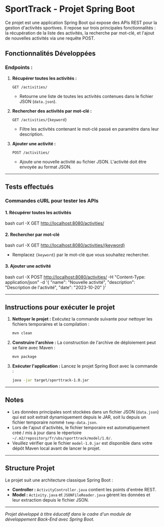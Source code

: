 # SportTrack - Projet Spring Boot

Ce projet est une application Spring Boot qui expose des APIs REST pour la gestion d'activités sportives. Il repose sur trois principales fonctionnalités : la récupération de la liste des activités, la recherche par mot-clé, et l'ajout de nouvelles activités via une requête POST.

## Fonctionnalités Développées

### Endpoints :

1. **Récupérer toutes les activités :**
   ```
   GET /activities/
   ```
    - Retourne une liste de toutes les activités contenues dans le fichier JSON (`data.json`).

2. **Rechercher des activités par mot-clé :**
   ```
   GET /activities/{keyword}
   ```
    - Filtre les activités contenant le mot-clé passé en paramètre dans leur description.

3. **Ajouter une activité :**
   ```
   POST /activities/
   ```
    - Ajoute une nouvelle activité au fichier JSON. L'activité doit être envoyée au format JSON.

---

## Tests effectués

### Commandes cURL pour tester les APIs

#### 1. Récupérer toutes les activités

 bash curl -X GET [http://localhost:8080/activities/](http://localhost:8080/activities/)


#### 2. Rechercher par mot-clé

 bash curl -X GET [http://localhost:8080/activities/{keyword}](http://localhost:8080/activities/%7Bkeyword%7D)
 - Remplacez `{keyword}` par le mot-clé que vous souhaitez rechercher.

#### 3. Ajouter une activité

bash curl -X POST [http://localhost:8080/activities/](http://localhost:8080/activities/)
-H "Content-Type: application/json"
-d '{ "name": "Nouvelle activité", "description": "Description de l'activité", "date": "2023-10-20" }'


---

## Instructions pour exécuter le projet

1. **Nettoyer le projet :**
   Exécutez la commande suivante pour nettoyer les fichiers temporaires et la compilation :
   ```bash
   mvn clean
   ```

2. **Construire l'archive :**
   La construction de l'archive de déploiement peut se faire avec Maven :
   ```bash
   mvn package
   ```

3. **Exécuter l'application :**
   Lancez le projet Spring Boot avec la commande :
   ```bash
   java -jar target/sporttrack-1.0.jar
   ```

---

## Notes

- Les données principales sont stockées dans un fichier JSON (`data.json`) qui est soit extrait dynamiquement depuis le JAR, soit lu depuis un fichier temporaire nommé `temp-data.json`.
- Lors de l'ajout d'activités, le fichier temporaire est automatiquement créé / mis à jour dans le répertoire `~/.m2/repository/fr/ubs/sporttrack/model/1.0/`.
- Veuillez vérifier que le fichier `model-1.0.jar` est disponible dans votre dépôt Maven local avant de lancer le projet.

---

## Structure Projet

Le projet suit une architecture classique Spring Boot :
- **Controller :** `ActivityController.java` contient les points d'entrée REST.
- **Model :** `Activity.java` et `JSONFileReader.java` gèrent les données et leur extraction depuis le fichier JSON.

---

*Projet développé à titre éducatif dans le cadre d'un module de développement Back-End avec Spring Boot.*